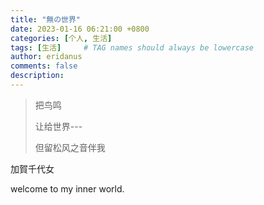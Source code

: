 ```yaml
---
title: "無の世界"
date: 2023-01-16 06:21:00 +0800
categories: [个人, 生活]
tags: [生活]     # TAG names should always be lowercase
author: eridanus
comments: false
description:
---
```


>把鸟鸣
>
>让给世界---
>
>但留松风之音伴我

<p style="font-size:14px; "> 加賀千代女 </p>

welcome to my inner world.

